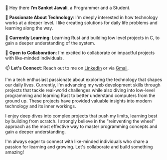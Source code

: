 👋 Hey there **I’m Sanket Jawali**, a Programmer and a Student.

👀 **Passionate About Technology**: I'm deeply interested in how technology works at a deeper level. I like creating solutions for daily life problems and learning along the way.

🌱 **Currently Learning**: Learning Rust and building low level projects in C, to gain a deeper understanding of the system.

💞️ **Open to Collaboration**: I'm excited to collaborate on impactful projects with like-minded individuals.

📫 **Let's Connect**: Reach out to me on [LinkedIn](https://www.linkedin.com/in/sanket-jawali) or via [Gmail](mailto:sanketjawali25@gmail.com).

<!---
SanketJawali/SanketJawali is a ✨ special ✨ repository because its `README.md` (this file) appears on your GitHub profile.
You can click the Preview link to take a look at your changes.
--->

I'm a tech enthusiast passionate about exploring the technology that shapes our daily lives. Currently, I'm advancing my web development skills through projects that tackle real-world challenges while also diving into low-level programming and learning Rust to better understand computers from the ground up. These projects have provided valuable insights into modern technology and its inner workings.

I enjoy deep dives into complex projects that push my limits, learning best by building from scratch. I strongly believe in the "reinventing the wheel" approach as the most effective way to master programming concepts and gain a deeper understanding.

I'm always eager to connect with like-minded individuals who share a passion for learning and growing. Let's collaborate and build something amazing!

